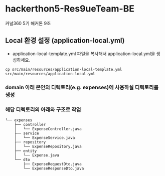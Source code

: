 # hackerthon5-Res9ueTeam-BE
커널360 5기 해커톤 9조

## Local 환경 설정 (application-local.yml)
- application-local-template.yml 파일을 복사해서 application-local.yml을 생성하세요.

```cp src/main/resources/application-local-template.yml src/main/resources/application-local.yml```

### domain 아래 본인의 디렉토리(e.g. expenses)에 사용하실 디렉토리를 생성
### 해당 디렉토리의 아래와 구조로 작업
```
└── expenses
    ├── controller
    │   └── ExpenseController.java
    ├── service
    │   └── ExpenseService.java
    ├── repository
    │   └── ExpenseRepository.java
    ├── entity
    │   └── Expense.java
    └── dto
        ├── ExpenseRequestDto.java
        └── ExpenseResponseDto.java
```
